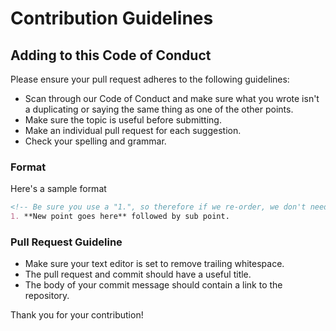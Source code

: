 # Contribution Guidelines

## Adding to this Code of Conduct

Please ensure your pull request adheres to the following guidelines:

- Scan through our Code of Conduct and make sure what you wrote isn't a duplicating or saying the same thing as one of the other points.
- Make sure the topic is useful before submitting.
- Make an individual pull request for each suggestion.
- Check your spelling and grammar.

### Format

Here's a sample format

```md
<!-- Be sure you use a "1.", so therefore if we re-order, we don't need to re-number everything  -->
1. **New point goes here** followed by sub point.
```

### Pull Request Guideline

- Make sure your text editor is set to remove trailing whitespace.
- The pull request and commit should have a useful title.
- The body of your commit message should contain a link to the repository.

Thank you for your contribution!
